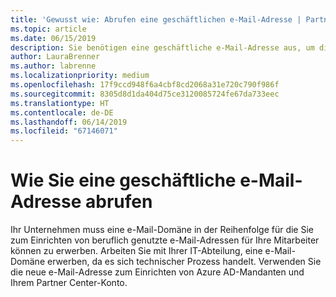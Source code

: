 ```yaml
---
title: 'Gewusst wie: Abrufen eine geschäftlichen e-Mail-Adresse | Partner Center'
ms.topic: article
ms.date: 06/15/2019
description: Sie benötigen eine geschäftliche e-Mail-Adresse aus, um die Azure AD-Kontos im Partner Center zu erhalten.
author: LauraBrenner
ms.author: labrenne
ms.localizationpriority: medium
ms.openlocfilehash: 17f9ccd948f6a4cbf8cd2068a31e720c790f986f
ms.sourcegitcommit: 8305d8d1da404d75ce3120085724fe67da733eec
ms.translationtype: HT
ms.contentlocale: de-DE
ms.lasthandoff: 06/14/2019
ms.locfileid: "67146071"
---
```

# <a name="how-to-get-a-work-email-address"></a>Wie Sie eine geschäftliche e-Mail-Adresse abrufen

Ihr Unternehmen muss eine e-Mail-Domäne in der Reihenfolge für die Sie zum Einrichten von beruflich genutzte e-Mail-Adressen für Ihre Mitarbeiter können zu erwerben. Arbeiten Sie mit Ihrer IT-Abteilung, eine e-Mail-Domäne erwerben, da es sich technischer Prozess handelt. Verwenden Sie die neue e-Mail-Adresse zum Einrichten von Azure AD-Mandanten und Ihrem Partner Center-Konto.
